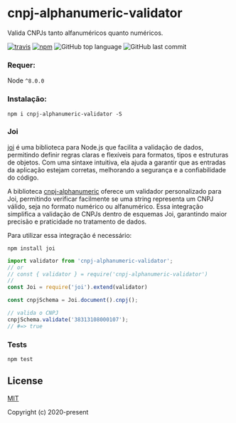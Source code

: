 # cnpj-alphanumeric-validator
Valida CNPJs tanto alfanuméricos quanto numéricos.

[![travis][travis-image]][travis-url]
[![npm][npm-image]][npm-url]
![GitHub top language](https://img.shields.io/github/languages/top/carvalhoviniciusluiz/cpf-cnpj-validator)
![GitHub last commit](https://img.shields.io/github/last-commit/carvalhoviniciusluiz/cpf-cnpj-validator)

[travis-image]: https://travis-ci.org/carvalhoviniciusluiz/cpf-cnpj-validator.svg?branch=master
[travis-url]: https://travis-ci.org/carvalhoviniciusluiz/cpf-cnpj-validator
[npm-image]: https://img.shields.io/npm/v/cpf-cnpj-validator.svg?style=flat
[npm-url]: https://npmjs.org/package/cpf-cnpj-validator

### Requer:
Node ``^8.0.0``

### Instalação:
```
npm i cnpj-alphanumeric-validator -S
```

### Joi

[joi](https://www.npmjs.com/package/joi) é uma biblioteca para Node.js que facilita a validação de dados, permitindo definir regras claras e flexíveis para formatos, tipos e estruturas de objetos. Com uma sintaxe intuitiva, ela ajuda a garantir que as entradas da aplicação estejam corretas, melhorando a segurança e a confiabilidade do código.

A biblioteca [cnpj-alphanumeric](https://www.npmjs.com/package/cnpj-alfanumerico) oferece um validador personalizado para Joi, permitindo verificar facilmente se uma string representa um CNPJ válido, seja no formato numérico ou alfanumérico. Essa integração simplifica a validação de CNPJs dentro de esquemas Joi, garantindo maior precisão e praticidade no tratamento de dados.

Para utilizar essa integração é necessário:

```
npm install joi
```

```js
import validator from 'cnpj-alphanumeric-validator';
// or
// const { validator } = require('cnpj-alphanumeric-validator')
//
const Joi = require('joi').extend(validator)

const cnpjSchema = Joi.document().cnpj();

// valida o CNPJ
cnpjSchema.validate('38313108000107');
// #=> true
```

### Tests
```shell
npm test
```

## License

[MIT](http://opensource.org/licenses/MIT)

Copyright (c) 2020-present
